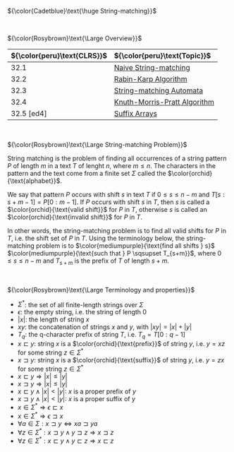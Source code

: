 ${\color{Cadetblue}\text{\huge String-matching}}$

<br/>

${\color{Rosybrown}\text{\Large Overview}}$

| ${\color{peru}\text{CLRS}}$ | ${\color{peru}\text{Topic}}$ |
|:---|:---|
| 32.1 | [Naive String-matching](https://github.com/pl3onasm/AADS/tree/main/algorithms/string-matching/naive-matching) |
| 32.2 | [Rabin-Karp Algorithm](https://github.com/pl3onasm/AADS/tree/main/algorithms/string-matching/rabin-karp) |
| 32.3 | [String-matching Automata](https://github.com/pl3onasm/AADS/tree/main/algorithms/string-matching/finite-automata) |
| 32.4 | [Knuth-Morris-Pratt Algorithm](https://github.com/pl3onasm/AADS/tree/main/algorithms/string-matching/knuth-morris-pratt) |
| 32.5 [ed4] | [Suffix Arrays](https://github.com/pl3onasm/CLRS/tree/main/algorithms/string-matching/suffix-arrays) |

<br/>

${\color{Rosybrown}\text{\Large String-matching Problem}}$

String matching is the problem of finding all occurrences of a string pattern $P$ of length $m$ in a text $T$ of lenght $n$, where $m \leq n$. The characters in the pattern and the text come from a finite set $\Sigma$ called the $\color{orchid}{\text{alphabet}}$.

We say that pattern $P$ occurs with shift $s$ in text $T$ if $0 \leq s \leq n - m$ and $T[s:s + m -1] = P[0:m-1]$. If $P$ occurs with shift $s$ in $T$, then $s$ is called a $\color{orchid}{\text{valid shift}}$ for $P$ in $T$, otherwise $s$ is called an $\color{orchid}{\text{invalid shift}}$ for $P$ in $T$.

In other words, the string-matching problem is to find all valid shifts for $P$ in $T$, i.e. the shift set of $P$ in $T$. Using the terminology below, the string-matching problem is to $\color{mediumpurple}{\text{find all shifts } s}$ $\color{mediumpurple}{\text{such that } P \sqsupset T_{s+m}}$, where $0 \leq s \leq n - m$ and $T_{s + m}$ is the prefix of $T$ of length $s + m$.

<br/>

${\color{Rosybrown}\text{\Large Terminology and properties}}$

- $\Sigma^*$: the set of all finite-length strings over $\Sigma$
- $\epsilon$: the empty string, i.e. the string of length $0$
- $|x|$: the length of string $x$
- $xy$: the concatenation of strings $x$ and $y$, with $|xy| = |x| + |y|$
- $T_q$: the q-character prefix of string $T$, i.e. $T_q = T[0:q-1]$
- $x \sqsubset y$: string $x$ is a $\color{orchid}{\text{prefix}}$ of string $y$, i.e. $y = xz$ for some string $z \in \Sigma^*$
- $x \sqsupset y$: string $x$ is a $\color{orchid}{\text{suffix}}$ of string $y$, i.e. $y = zx$ for some string $z \in \Sigma^*$
- $x \sqsubset y \Rightarrow |x| \leq |y|$
- $x \sqsupset y \Rightarrow |x| \leq |y|$
- $x \sqsubset y \land |x| < |y|$: $x$ is a proper prefix of $y$
- $x \sqsupset y \land |x| < |y|$: $x$ is a proper suffix of $y$
- $x \in \Sigma^* \Rightarrow \epsilon \sqsubset x$
- $x \in \Sigma^* \Rightarrow \epsilon \sqsupset x$
- $\forall a \in \Sigma: x \sqsupset y \Leftrightarrow xa \sqsupset ya$
- $\forall z \in \Sigma^*: x \sqsupset y \land y \sqsupset z \Rightarrow x \sqsupset z$
- $\forall z \in \Sigma^*: x \sqsubset y \land y \sqsubset z \Rightarrow x \sqsubset z$
